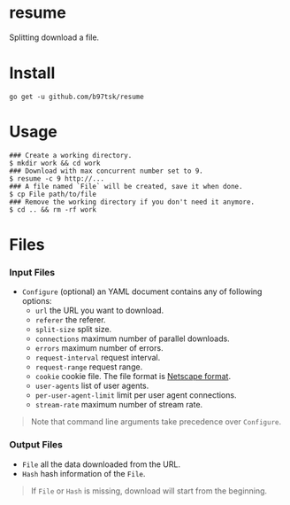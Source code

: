 # resume

Splitting download a file.

# Install

```
go get -u github.com/b97tsk/resume
```

# Usage

```console
### Create a working directory.
$ mkdir work && cd work
### Download with max concurrent number set to 9.
$ resume -c 9 http://...
### A file named `File` will be created, save it when done.
$ cp File path/to/file
### Remove the working directory if you don't need it anymore.
$ cd .. && rm -rf work
```

# Files

### Input Files

- `Configure` (optional) an YAML document contains any of following options:
  - `url` the URL you want to download.
  - `referer` the referer.
  - `split-size` split size.
  - `connections` maximum number of parallel downloads.
  - `errors` maximum number of errors.
  - `request-interval` request interval.
  - `request-range` request range.
  - `cookie` cookie file. The file format is [Netscape format](https://unix.stackexchange.com/a/210282).
  - `user-agents` list of user agents.
  - `per-user-agent-limit` limit per user agent connections.
  - `stream-rate` maximum number of stream rate.

> Note that command line arguments take precedence over `Configure`.

### Output Files

- `File` all the data downloaded from the URL.
- `Hash` hash information of the `File`.

> If `File` or `Hash` is missing, download will start from the beginning.
